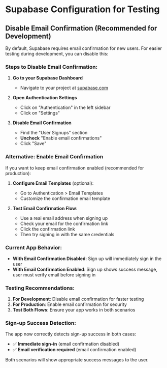 # Supabase Configuration for Testing

## Disable Email Confirmation (Recommended for Development)

By default, Supabase requires email confirmation for new users. For easier testing during development, you can disable this:

### Steps to Disable Email Confirmation:

1. **Go to your Supabase Dashboard**
   - Navigate to your project at [supabase.com](https://supabase.com)

2. **Open Authentication Settings**
   - Click on "Authentication" in the left sidebar
   - Click on "Settings" 

3. **Disable Email Confirmation**
   - Find the "User Signups" section
   - **Uncheck** "Enable email confirmations"
   - Click "Save"

### Alternative: Enable Email Confirmation

If you want to keep email confirmation enabled (recommended for production):

1. **Configure Email Templates** (optional):
   - Go to Authentication > Email Templates
   - Customize the confirmation email template

2. **Test Email Confirmation Flow**:
   - Use a real email address when signing up
   - Check your email for the confirmation link
   - Click the confirmation link
   - Then try signing in with the same credentials

### Current App Behavior:

- **With Email Confirmation Disabled**: Sign up will immediately sign in the user
- **With Email Confirmation Enabled**: Sign up shows success message, user must verify email before signing in

### Testing Recommendations:

1. **For Development**: Disable email confirmation for faster testing
2. **For Production**: Enable email confirmation for security
3. **Test Both Flows**: Ensure your app works in both scenarios

### Sign-up Success Detection:

The app now correctly detects sign-up success in both cases:
- ✅ **Immediate sign-in** (email confirmation disabled)
- ✅ **Email verification required** (email confirmation enabled)

Both scenarios will show appropriate success messages to the user.